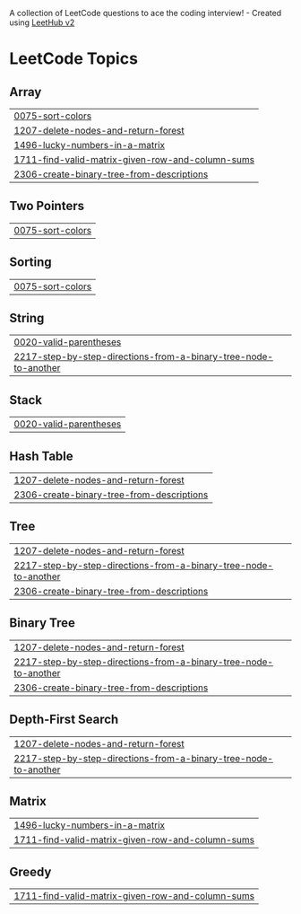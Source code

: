 A collection of LeetCode questions to ace the coding interview! - Created using [LeetHub v2](https://github.com/arunbhardwaj/LeetHub-2.0)
<!---LeetCode Topics Start-->
# LeetCode Topics
## Array
|  |
| ------- |
| [0075-sort-colors](https://github.com/teju-chowdary/-CrackYourPlacement/tree/master/0075-sort-colors) |
| [1207-delete-nodes-and-return-forest](https://github.com/teju-chowdary/-CrackYourPlacement/tree/master/1207-delete-nodes-and-return-forest) |
| [1496-lucky-numbers-in-a-matrix](https://github.com/teju-chowdary/-CrackYourPlacement/tree/master/1496-lucky-numbers-in-a-matrix) |
| [1711-find-valid-matrix-given-row-and-column-sums](https://github.com/teju-chowdary/-CrackYourPlacement/tree/master/1711-find-valid-matrix-given-row-and-column-sums) |
| [2306-create-binary-tree-from-descriptions](https://github.com/teju-chowdary/-CrackYourPlacement/tree/master/2306-create-binary-tree-from-descriptions) |
## Two Pointers
|  |
| ------- |
| [0075-sort-colors](https://github.com/teju-chowdary/-CrackYourPlacement/tree/master/0075-sort-colors) |
## Sorting
|  |
| ------- |
| [0075-sort-colors](https://github.com/teju-chowdary/-CrackYourPlacement/tree/master/0075-sort-colors) |
## String
|  |
| ------- |
| [0020-valid-parentheses](https://github.com/teju-chowdary/-CrackYourPlacement/tree/master/0020-valid-parentheses) |
| [2217-step-by-step-directions-from-a-binary-tree-node-to-another](https://github.com/teju-chowdary/-CrackYourPlacement/tree/master/2217-step-by-step-directions-from-a-binary-tree-node-to-another) |
## Stack
|  |
| ------- |
| [0020-valid-parentheses](https://github.com/teju-chowdary/-CrackYourPlacement/tree/master/0020-valid-parentheses) |
## Hash Table
|  |
| ------- |
| [1207-delete-nodes-and-return-forest](https://github.com/teju-chowdary/-CrackYourPlacement/tree/master/1207-delete-nodes-and-return-forest) |
| [2306-create-binary-tree-from-descriptions](https://github.com/teju-chowdary/-CrackYourPlacement/tree/master/2306-create-binary-tree-from-descriptions) |
## Tree
|  |
| ------- |
| [1207-delete-nodes-and-return-forest](https://github.com/teju-chowdary/-CrackYourPlacement/tree/master/1207-delete-nodes-and-return-forest) |
| [2217-step-by-step-directions-from-a-binary-tree-node-to-another](https://github.com/teju-chowdary/-CrackYourPlacement/tree/master/2217-step-by-step-directions-from-a-binary-tree-node-to-another) |
| [2306-create-binary-tree-from-descriptions](https://github.com/teju-chowdary/-CrackYourPlacement/tree/master/2306-create-binary-tree-from-descriptions) |
## Binary Tree
|  |
| ------- |
| [1207-delete-nodes-and-return-forest](https://github.com/teju-chowdary/-CrackYourPlacement/tree/master/1207-delete-nodes-and-return-forest) |
| [2217-step-by-step-directions-from-a-binary-tree-node-to-another](https://github.com/teju-chowdary/-CrackYourPlacement/tree/master/2217-step-by-step-directions-from-a-binary-tree-node-to-another) |
| [2306-create-binary-tree-from-descriptions](https://github.com/teju-chowdary/-CrackYourPlacement/tree/master/2306-create-binary-tree-from-descriptions) |
## Depth-First Search
|  |
| ------- |
| [1207-delete-nodes-and-return-forest](https://github.com/teju-chowdary/-CrackYourPlacement/tree/master/1207-delete-nodes-and-return-forest) |
| [2217-step-by-step-directions-from-a-binary-tree-node-to-another](https://github.com/teju-chowdary/-CrackYourPlacement/tree/master/2217-step-by-step-directions-from-a-binary-tree-node-to-another) |
## Matrix
|  |
| ------- |
| [1496-lucky-numbers-in-a-matrix](https://github.com/teju-chowdary/-CrackYourPlacement/tree/master/1496-lucky-numbers-in-a-matrix) |
| [1711-find-valid-matrix-given-row-and-column-sums](https://github.com/teju-chowdary/-CrackYourPlacement/tree/master/1711-find-valid-matrix-given-row-and-column-sums) |
## Greedy
|  |
| ------- |
| [1711-find-valid-matrix-given-row-and-column-sums](https://github.com/teju-chowdary/-CrackYourPlacement/tree/master/1711-find-valid-matrix-given-row-and-column-sums) |
<!---LeetCode Topics End-->